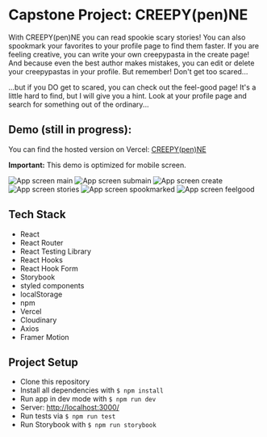 # Capstone Project: CREEPY(pen)NE

With CREEPY(pen)NE you can read spookie scary stories! You can also spookmark your favorites to your profile page to find them faster.
If you are feeling creative, you can write your own creepypasta in the create page!
And because even the best author makes mistakes, you can edit or delete your creepypastas in your profile.
But remember!
Don't get too scared...

...but if you DO get to scared, you can check out the feel-good page!
It's a little hard to find, but I will give you a hint. Look at your profile page and search for something out of the ordinary...

## Demo (still in progress):

You can find the hosted version on Vercel: [CREEPY(pen)NE](https://capstone-project-creepypenne.vercel.app/)

**Important:** This demo is optimized for mobile screen.

![App screen main](/src/Images/readMeImages/main.png)
![App screen submain](/src/Images/readMeImages/main_sub.png)
![App screen create](/src/Images/readMeImages/create.png)
![App screen stories](/src/Images/readMeImages/stories.png)
![App screen spookmarked](/src/Images/readMeImages/spookmarked.png)
![App screen feelgood](/src/Images/readMeImages/feelgood.png)

## Tech Stack

- React
- React Router
- React Testing Library
- React Hooks
- React Hook Form
- Storybook
- styled components
- localStorage
- npm
- Vercel
- Cloudinary
- Axios
- Framer Motion

## Project Setup

- Clone this repository
- Install all dependencies with `$ npm install`
- Run app in dev mode with `$ npm run dev`
- Server: [http://localhost:3000/](http://localhost:3000/)
- Run tests via `$ npm run test`
- Run Storybook with `$ npm run storybook`
